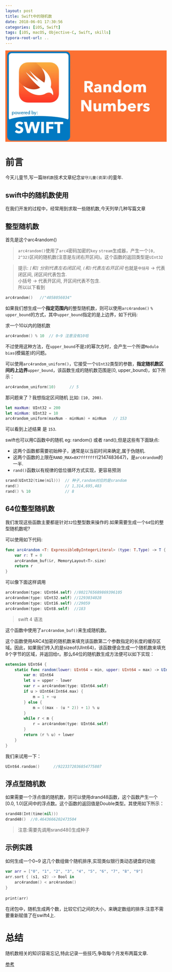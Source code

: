 ```yaml
---
layout: post
title: Swift中的随机数
date: 2018-06-01 17:30:56
categories: [iOS, Swift]
tags: [iOS, macOS, Objective-C, Swift, skills]
typora-root-url: ..
---
```



![](/assets/images/20180601Random/SwiftRandomNumbers.webp)

# 前言


今天儿童节,写一篇`随机数`技术文章纪念`留守儿童(资深)`的童年.



## swift中的随机数使用

在我们开发的过程中，经常用到求取一些随机数,今天列举几种写篇文章

## 整型随机数

首先是这个arc4random()

> `arc4random()`使用了`arc4`密码加密的`key` `stream`生成器，产生一个`[0, 2^32)`区间的随机数(注意是左闭右开区间)。这个函数的返回类型是`UInt32`

> 提示: _`[`和`]` 分别代表左右闭区间_,
> _`(`和`)`代表左右开区间_
> 也就是`中括号` -> 代表 闭区间, 闭区间代表包含.  
> 小括号 -> 代表开区间, 开区间代表不包含.  
> 所以以下看到

``` swift 
arc4random()   //"4058056034"
```

如果我们想生成一个**指定范围内**的整型随机数，则可以使用`arc4random()` `%` `upper_bound`的方式，其中`upper_bound`指定的是上边界，如下代码:

求一个10以内的随机数

``` swift 
arc4random() % 10  // 0~9 注意没有10哈
```

不过使用这种方法，在`upper_bound`不是`2`的幂次方时，会产生一个所谓`Modulo bias`(模偏差)的问题。

可以使用`arc4random_uniform()`，它接受一个`UInt32`类型的参数，**指定随机数区间的上边界**`upper_bound`，该函数生成的随机数范围是[0, upper_bound)，如下所示：

``` swift 
arc4random_uniform(10)		// 5
```

那问题来了？我想指定区间随机 比如: `[10, 200)`.

``` swift 
let maxNum: UInt32 = 200
let minNum: UInt32 = 10
arc4random_uniform(maxNum - minNum) + minNum   // 153
```

可以看到上述结果 是 `153`.

swift也可以用C函数中的随机 eg: random() 或者 rand(),但是这些有下面缺点:

* 这两个函数都需要初始种子，通常是以当前时间来确定,属于伪随机.
* 这两个函数的上限在`RAND_MAX=0X7fffffff`(2147483647)，是`arc4random`的一半.
* `rand()`函数以有规律的低位循环方式实现，更容易预测

``` c
srand(UInt32(time(nil)))  // 种子,random对应的是srandom
rand()				      // 1,314,695,483
rand() % 10	   			  // 8
```

## 64位整型随机数

我们发现这些函数主要都是针对`32`位整型数来操作的.如果需要生成一个`64`位的整型随机数呢?

可以使用如下代码:

``` swift 
func arc4random <T: ExpressibleByIntegerLiteral> (type: T.Type) -> T {
    var r: T = 0
    arc4random_buf(&r, MemoryLayout<T>.size)
    return r
}
```
可以像下面这样调用 

``` swift
arc4random(type: UInt64.self) //8021765689869396105
arc4random(type: UInt32.self) //1293034028
arc4random(type: UInt16.self) //29059
arc4random(type: UInt8.self)  //183

```
> swift 4 语法

这个函数中使用了`arc4random_buf()`来生成随机数。

这个函数使用ARC4加密的随机数来填充该函数第二个参数指定的长度的缓存区域。因此，如果我们传入的是sizeof(UInt64)，该函数便会生成一个随机数来填充8个字节的区域，并返回给r。那么64位的随机数生成方法便可以如下实现：

``` swift 
extension UInt64 {
    static func random(lower: UInt64 = min, upper: UInt64 = max) -> UInt64 {
        var m: UInt64
        let u = upper - lower
        var r = arc4random(type: UInt64.self)
        if u > UInt64(Int64.max) {
            m = 1 + ~u
        } else {
            m = ((max - (u * 2)) + 1) % u
        }
        while r < m {
            r = arc4random(type: UInt64.self)
        }
        return (r % u) + lower
    }
}
```

我们来试用一下：

``` swift
UInt64.random()      //9223372036854775807
```


## 浮点型随机数

如果需要一个浮点值的随机数，则可以使用drand48函数，这个函数产生一个[0.0, 1.0]区间中的浮点数。这个函数的返回值是Double类型。其使用如下所示：


``` swift
srand48(Int(time(nil)))
drand48()  //0.4643666202473504
```

> 注意:需要先调用srand48()生成种子

## 示例实践

如何生成一个0~9 这几个数组做个随机排序,实现类似银行类动态键盘的功能

``` swift
var arr = ["0", "1", "2", "3", "4", "5", "6", "7", "8", "9"]
arr.sort { (s1, s2) -> Bool in
    arc4random() < arc4random()
}

print(arr)
```

在闭包中，随机生成两个数，比较它们之间的大小，来确定数组的排序.注意不需要重新赋值了在swift4上.


# 总结

随机数相关的知识容易忘记,特此记录一些技巧,争取每个月发布两篇文章.

[参考](http://southpeak.github.io/2015/09/26/ios-techset-5/)

